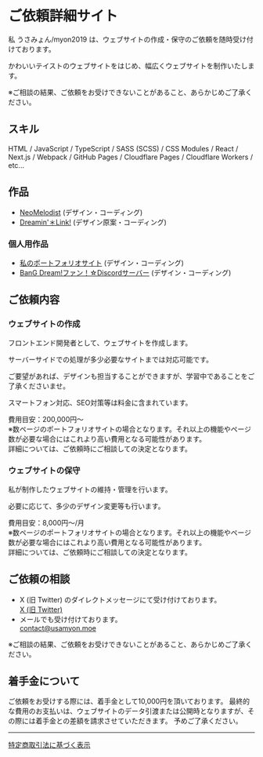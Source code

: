 # ご依頼詳細サイト
私 うさみょん/myon2019 は、ウェブサイトの作成・保守のご依頼を随時受け付けております。

かわいいテイストのウェブサイトをはじめ、幅広くウェブサイトを制作いたします。

※ご相談の結果、ご依頼をお受けできないことがあること、あらかじめご了承ください。

## スキル
HTML / JavaScript / TypeScript / SASS (SCSS) / CSS Modules / React / Next.js / Webpack / GitHub Pages / Cloudflare Pages / Cloudflare Workers / etc...

## 作品
* [NeoMelodist](https://neomelodist.com) (デザイン・コーディング)
* [Dreamin'＊Link!](https://dreamin-link.com) (デザイン原案・コーディング)

### 個人用作品
* [私のポートフォリオサイト](https://usamyon.moe) (デザイン・コーディング)
* [BanG Dream!ファン！☆Discordサーバー](https://bangdreamfan.usamyon.moe/) (デザイン・コーディング)

## ご依頼内容

### ウェブサイトの作成

フロントエンド開発者として、ウェブサイトを作成します。

サーバーサイドでの処理が多少必要なサイトまでは対応可能です。

ご要望があれば、デザインも担当することができますが、学習中であることをご了承くださいませ。

スマートフォン対応、SEO対策等は料金に含まれています。

費用目安：200,000円～  
※数ページのポートフォリオサイトの場合となります。それ以上の機能やページ数が必要な場合にはこれより高い費用となる可能性があります。  
詳細については、ご依頼時にご相談しての決定となります。

### ウェブサイトの保守

私が制作したウェブサイトの維持・管理を行います。

必要に応じて、多少のデザイン変更等も行います。

費用目安：8,000円～/月  
※数ページのポートフォリオサイトの場合となります。それ以上の機能やページ数が必要な場合にはこれより高い費用となる可能性があります。  
詳細については、ご依頼時にご相談しての決定となります。

## ご依頼の相談
- X (旧 Twitter) のダイレクトメッセージにて受け付けております。  
  [X (旧 Twitter)](https://x.com/mtripg6666tdr)
- メールでも受け付けております。  
  contact@usamyon.moe

※ご相談の結果、ご依頼をお受けできないことがあること、あらかじめご了承ください。

## 着手金について
ご依頼をお受けする際には、着手金として10,000円を頂いております。
最終的な費用のお支払いは、ウェブサイトのデータ引渡または公開時となりますが、その際には着手金との差額を請求させていただきます。
予めご了承ください。

***
[特定商取引法に基づく表示](./website-legal)
